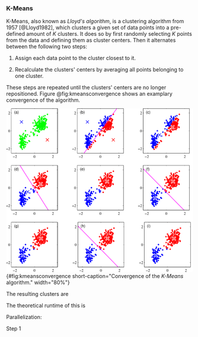 ### K-Means
K-Means, also known as _Lloyd's algorithm_, is a clustering algorithm from 1957 [@Lloyd1982], which clusters a given set of data points into a pre-defined amount of $K$ clusters. It does so by first randomly selecting $K$ points from the data and defining them as cluster centers. Then it alternates between the following two steps:

1. Assign each data point to the cluster closest to it.

2. Recalculate the clusters' centers by averaging all points belonging to one cluster.

These steps are repeated until the clusters' centers are no longer repositioned. Figure @fig:kmeansconvergence shows an examplary convergence of the algorithm.

![Shown are the intermediary steps of the _K-Means_ algorithm until convergence. (a) starts by defining two arbitrary cluster centers. Every other step from (b) on is assigning the points to the cluster nearest to them (indicated by a line). In between the assignment steps the cluster centers are recalculated. The figure is taken from [@Bishop2007], figure 9.1](figures/chapter2/kmeans.png){#fig:kmeansconvergence short-caption="Convergence of the _K-Means_ algorithm."  width="80%"}




The resulting clusters are

The theoretical runtime of this is 

Parallelization:

Step 1 


